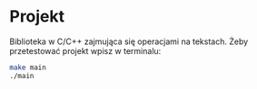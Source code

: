 # Projekt
Biblioteka w C/C++ zajmująca się operacjami na tekstach. 
Żeby przetestować projekt wpisz w terminalu:
```bash
make main
./main
```
